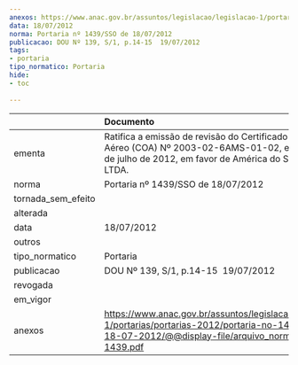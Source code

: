 ```yaml
---
anexos: https://www.anac.gov.br/assuntos/legislacao/legislacao-1/portarias/portarias-2012/portaria-no-1439-sso-de-18-07-2012/@@display-file/arquivo_norma/PA2012-1439.pdf
data: 18/07/2012
norma: Portaria nº 1439/SSO de 18/07/2012
publicacao: DOU Nº 139, S/1, p.14-15  19/07/2012
tags:
- portaria
tipo_normatico: Portaria
hide: 
- toc 
 
---
```


|                    | Documento                                                                                                                                                               |
|:-------------------|:------------------------------------------------------------------------------------------------------------------------------------------------------------------------|
| ementa             | Ratifica a emissão de revisão do Certificado de Operador Aéreo (COA) Nº 2003-02-6AMS-01-02, emitido em 10 de julho de 2012, em favor de América do Sul Táxi Aéreo LTDA. |
| norma              | Portaria nº 1439/SSO de 18/07/2012                                                                                                                                      |
| tornada_sem_efeito |                                                                                                                                                                         |
| alterada           |                                                                                                                                                                         |
| data               | 18/07/2012                                                                                                                                                              |
| outros             |                                                                                                                                                                         |
| tipo_normatico     | Portaria                                                                                                                                                                |
| publicacao         | DOU Nº 139, S/1, p.14-15  19/07/2012                                                                                                                                    |
| revogada           |                                                                                                                                                                         |
| em_vigor           |                                                                                                                                                                         |
| anexos             | https://www.anac.gov.br/assuntos/legislacao/legislacao-1/portarias/portarias-2012/portaria-no-1439-sso-de-18-07-2012/@@display-file/arquivo_norma/PA2012-1439.pdf       |